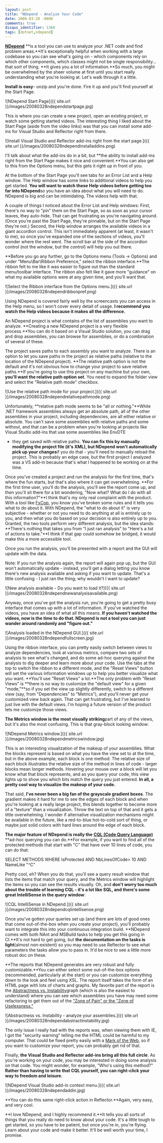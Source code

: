 ```yaml
---
layout: post
title: "NDepend - Analyze Your Code"
date: 2008-03-28 -0800
comments: true
disqus_identifier: 1366
tags: [dotnet,ndepend]
---
```

[**NDepend**](http://www.ndepend.com) **is a tool you can use to analyze
your .NET code and find problem areas.**It's exceptionally helpful when
working with a large codebase so you can see what's going on - which
components rely on which other components, which classes might not be
single responsibility... that sort of thing. **It gives you a lot of
information.**So much, you might be overwhelmed by the sheer volume at
first until you start really understanding what you're looking at. Let's
walk through it a little.

**Install is easy**- unzip and you're done. Fire it up and you'll find
yourself at the Start Page.

![NDepend Start
Page]({{ site.url }}/images/20080328ndependstartpage.jpg)

This is where you can create a new project, open an existing project, or
watch some getting started videos. The interesting thing I liked about
the Start Page (aside from the video links) was that you can install
some add-ins for Visual Studio and Reflector right from there.

![Install Visual Studio and Reflector add-ins right from the start
page.]({{ site.url }}/images/20080328ndependinstalladdins.png)

I'll talk about what the add-ins do in a bit, but **the ability to
install add-ins right from the Start Page makes it nice and
convenient.**You can also get to this from the Options menu, but this
gets it right up in front of you.

At the bottom of the Start Page you'll see tabs for an Error List and a
Help window. The Help window has some links to additional videos to help
you get started. **You will want to watch these Help videos before
getting too far into NDepend**so you have an idea about what you will
need to do. NDepend is big and can be intimidating. The videos help with
that.

A couple of things I noticed about the Error List and Help windows:
First, there's no way to "pin" them on the Start Page, so as soon as
your cursor leaves, they auto-hide. That can get frustrating as you're
navigating around. (Once you're past the Start Page, they're pinnable,
but on the Start Page they're not.) Second, the Help window arranges the
available videos in a giant accordion control. This isn't immediately
apparent (at least, it wasn't to me), so once you've expanded one of the
sections of videos, you'll wonder where the rest went. The scroll bar at
the side of the accordion control (not the *window*, but the *control*)
will help you out there.

**Before you go any further, go to the Options menu (Tools -\> Options)
and under "Menu\\Bar\\Ribbon Preference," select the ribbon
interface.**The ribbon felt to me like it was easier to figure out than
the standard menu/toolbar interface. The ribbon also felt like it gave
more "guidance" on what my available options were at any given time, and
you'll want that.

![Select the Ribbon interface from the Options
menu.]({{ site.url }}/images/20080328ndependribbonpref.png)

Using NDepend is covered fairly well by the screencasts you can access
in the Help menu, so I won't cover every detail of usage. **I recommend
you watch the Help videos because it makes all the difference.**

An NDepend project is what contains of the list of assemblies you want
to analyze. **Creating a new NDepend project is a very flexible
process.**You can do it based on a Visual Studio solution, you can drag
and drop assemblies, you can browse for assemblies, or do a combination
of several of these.

The project saves paths to each assembly you want to analyze. There is
an option to let you save paths in the project as relative paths
(relative to the location of the NDepend project). **The relative path
option is not the default and it's not obvious how to change your
project to save relative paths.**If you're going to use this project on
any machine but your own, **you'll want the relative path option set**.
You need to expand the folder view and select the "Relative path mode"
checkbox.

![Use the relative path mode for your
project.]({{ site.url }}/images/20080328ndependrelativepathmode.png)

Unfortunately, **relative path mode seems to be "all or nothing."**While
.NET framework assemblies always get an absolute path, all of the other
assemblies in your project, including dependencies, are all either
relative or absolute. You can't save some assemblies with relative paths
and some without, and that can be a problem when you're looking at
projects like Visual Studio add-ins that use some assemblies like EnvDTE
- they get saved with relative paths. **You can fix this by manually
modifying the project file (it's XML), but NDepend won't automatically
pick up your changes**if you do that - you'll need to manually reload
the project. This is probably an edge case, but the first project I
analyzed was a VS add-in because that's what I happened to be working on
at the time.

Once you've created a project and run the analysis for the first time,
that's where the fun starts, but that's also where it can get
overwhelming. **For the first time user, you'll do the analysis, you'll
see the report come up, and then you'll sit there for a bit wondering,
"Now what? What do I do with all this information?"**I think that's my
only real complaint with the product. With a tool like
[FxCop](http://blogs.msdn.com/fxcop/), you know you've broken some rules
and it tells you what to do about it. With NDepend, the "what to do
about it" is very subjective - whether or not you need to do anything at
all is entirely up to you, and then what you do based on your decision
is also entirely up to you. Granted, the two tools perform very
different analysis, but the idea stands: **There's nothing that takes
you from "I just ran analysis" to "Here's a list of actions to take."**I
think if that gap could somehow be bridged, it would make this a more
accessible tool.

Once you run the analysis, you'll be presented with a report and the GUI
will update with the data.

Note: If you run the analysis again, the report will again pop up, but
the GUI won't automatically update - instead, you'll get a dialog
letting you know there's new analysis available and asking if you want
to update. That's a little confusing - I just ran the thing; why
wouldn't I want to update?

![New analysis available - Do you want to load
it?]({{ site.url }}/images/20080328ndependnewanalysisavailable.png)

Anyway, once you've got the analysis run, you're going to get a pretty
busy interface that comes up with a lot of information. If you've
watched the videos, you have an idea of what all this means. **If you
haven't watched the videos, now is the time to do that. NDepend is not a
tool you can just wander around randomly and "figure out."**

![Analysis loaded in the NDepend
GUI.]({{ site.url }}/images/20080328ndependfullscreen.jpg)

Using the ribbon interface, you can pretty easily switch between views
to analyze dependencies, look at various metrics, compare two sets of
analysis to see what's changed, and do some ad-hoc querying against the
analysis to dig deeper and learn more about your code. Use the tabs at
the top to switch the ribbon to a different mode, and the "Reset Views"
button will set the various information windows up to help you better
visualize what you want. **You'll use "Reset Views" a lot.**The only
problem with "Reset Views" is **there is no way to customize the
"default view" for a given "mode,"**so if you set the view up slightly
differently, switch to a different view (say, from "Dependencies" to
"Metrics"), and you'll never get your customized view back again. That
can get frustrating, but I've learned to just live with the default
views. I'm hoping a future version of the product lets me customize
those views.

**The Metrics window is the most visually striking**part of any of the
views, but it's also the most confusing. This is that gray-block looking
window:

![NDepend Metrics
window.]({{ site.url }}/images/20080328ndependmetricswindow.jpg)

This is an interesting visualization of the makeup of your assemblies.
What the blocks represent is based on what you have the view set to at
the time, but in the above example, each block is one method. The
relative size of each block illustrates the relative size of the method
in lines of code - larger blocks mean longer methods. Hovering your
mouse over a block will let you know what that block represents, and as
you query your code, this view lights up to show you which bits match
the query you just entered. **In all, a pretty cool way to visualize the
makeup of your code.**

That said, **I've never been a big fan of the grayscale gradient
boxes**. The gradient makes it hard for me to see the edges of each
block and when you're looking at a really large project, this blends
together to become more of a "texture" than a visualization. Throw the
text on top of that and it gets a little overwhelming. I wonder if
alternative visualization mechanisms might be available in the future,
like a red-to-blue hot-to-cold sort of thing, or maybe just solid colors
with hard lines around the edge of each block.

**The major feature of NDepend is really the** [**CQL (Code Query
Language)**](http://www.ndepend.com/CQL.htm) **ad-hoc querying you can
do.**For example, if you want to find all of the protected methods that
start with "C" that have over 10 lines of code, you can do that:

SELECT METHODS WHERE IsProtected AND NbLinesOfCode\> 10 AND NameLike
"\^C"

Pretty cool, eh? When you do that, you'll see a query result window that
lists the items that match your query, and the Metrics window will
highlight the items so you can see the results visually. Oh, and **don't
worry too much about the trouble of learning CQL - it's a lot like SQL,
and there's some great IntelliSense in the query window**:

![CQL IntelliSense in
NDepend.]({{ site.url }}/images/20080328ndependcqlintellisense.png)

Once you've gotten your queries set up (and there are lots of good ones
that come out-of-the-box when you create your project), you'll probably
want to integrate this into your continuous integration build. **NDepend
comes with both NAnt and MSBuild tasks to help you get this going in
CI.**It's not hard to get going, but **the documentation on the tasks is
light**(almost non-existent) so you may need to use Reflector to see
what parameters the tasks allow you to pass in. It'd be nice to see a
little more robust doc on these.

**The reports that NDepend generates are very robust and fully
customizable.**You can either select some out-of-the-box options
(recommended, particularly at the start) or you can customize everything
down to the look and feel using XSL. The report itself takes the form of
an HTML page with lots of charts and graphs. My favorite part of the
report is the [Abstractness vs.
Instability](http://www.ndepend.com/Metrics.aspx#MetricsOnAssemblies)graph
(which is also the easiest to understand) where you can see which
assemblies you have may need some refactoring to get them out of the
["Zone of Pain" or the "Zone of
Uselessness."](http://dotbay.blogspot.com/2006_01_01_archive.html)

![Abstractness vs. Instability - analyze your
assemblies.]({{ site.url }}/images/20080328ndependabstractinstability.jpg)

The only issue I really had with the reports was, when viewing them with
IE, I got the "security warning" telling me the HTML could be harmful to
my computer. That could be fixed pretty easily with a [Mark of the
Web](http://msdn2.microsoft.com/en-us/library/ms537628(VS.85).aspx), so
if you want to customize your report, you can probably get rid of that.

Finally, **the Visual Studio and Reflector add-ins bring all this full
circle**. As you're working on your code, you may be interested in doing
some analysis on that code. You might wonder, for example, "Who's using
this method?" **Rather than having to write that CQL yourself, you can
right-click your way to freedom and leisure.**

![NDepend Visual Studio add-in context
menu.]({{ site.url }}/images/20080328ndependaddin.jpg)

**You can do this same right-click action in Reflector.**Again, very
easy, and very cool.

**I love NDepend, and I highly recommend it.**It tells you all sorts of
things that you really do need to know about your code. It's a little
tough to get started, so you have to be patient, but once you're in,
you're flying. Learn about your code and make it better. It'll be well
worth your time, I promise.
